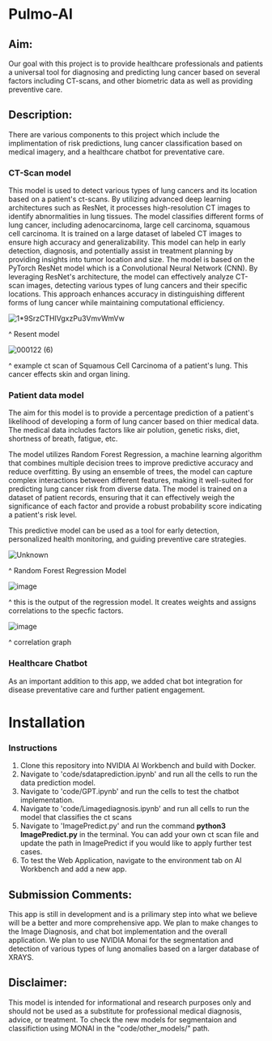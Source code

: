 # Pulmo-AI
## Aim:
Our goal with this project is to provide healthcare professionals and patients a universal tool for diagnosing and predicting lung cancer based on several factors including CT-scans, and other biometric data as well as providing preventive care.

## Description:
There are various components to this project which include the implimentation of risk predictions, lung cancer classification based on medical imagery, and a healthcare chatbot for preventative care. 

### CT-Scan model
This model is used to detect various types of lung cancers and its location based on a patient's ct-scans. By utilizing advanced deep learning architectures such as ResNet, it processes high-resolution CT images to identify abnormalities in lung tissues. The model classifies different forms of lung cancer, including adenocarcinoma, large cell carcinoma, squamous cell carcinoma. It is trained on a large dataset of labeled CT images to ensure high accuracy and generalizability. This model can help in early detection, diagnosis, and potentially assist in treatment planning by providing insights into tumor location and size.
    The model is based on the PyTorch ResNet model which is a Convolutional Neural Network (CNN). By leveraging ResNet's architecture, the model can effectively analyze CT-scan images, detecting various types of lung cancers and their specific locations. This approach enhances accuracy in distinguishing different forms of lung cancer while maintaining computational efficiency. 


![1*9SrzCTHIVgxzPu3VmvWmVw](https://github.com/user-attachments/assets/d578050a-9c4c-4ca2-9d0e-06403f15cff2)

^ Resent model

![000122 (6)](https://github.com/user-attachments/assets/83cfec45-60ca-4b7f-9db5-ba474a204f00)

^ example ct scan of Squamous Cell Carcinoma of a patient's lung. This cancer effects skin and organ lining.



### Patient data model
The aim for this model is to provide a percentage prediction of a patient's likelihood of developing a form of lung cancer based on thier medical data. The medical data includes factors like air polution, genetic risks, diet, shortness of breath, fatigue, etc.

The model utilizes Random Forest Regression, a machine learning algorithm that combines multiple decision trees to improve predictive accuracy and reduce overfitting. By using an ensemble of trees, the model can capture complex interactions between different features, making it well-suited for predicting lung cancer risk from diverse data. The model is trained on a dataset of patient records, ensuring that it can effectively weigh the significance of each factor and provide a robust probability score indicating a patient's risk level.

This predictive model can be used as a tool for early detection, personalized health monitoring, and guiding preventive care strategies.


![Unknown](https://github.com/user-attachments/assets/533db45d-67fd-4688-83d2-1a69f5f92afa)

^ Random Forest Regression Model

![image](https://github.com/user-attachments/assets/75495557-33ff-41ee-8360-3dcb4036d3b0)

^ this is the output of the regression model. It creates weights and assigns correlations to the specfic factors.


![image](https://github.com/user-attachments/assets/87ac9a9b-af61-4936-880e-faeaf2a48f7f)

^ correlation graph

### Healthcare Chatbot
As an important addition to this app, we added chat bot integration for disease preventative care and further patient engagement. 


# Installation

### Instructions

1. Clone this repository into NVIDIA AI Workbench and build with Docker.
2. Navigate to 'code/sdataprediction.ipynb' and run all the cells to run the data prediction model.
3. Navigate to 'code/GPT.ipynb' and run the cells to test the chatbot implementation.
4. Navigate to 'code/Limagediagnosis.ipynb' and run all cells to run the model that classifies the ct scans
5. Navigate to 'ImagePredict.py' and run the command
   **python3 ImagePredict.py**
   in the terminal. You can add your own ct scan file and update the path in ImagePredict if you would like to apply further test
   cases.
6. To test the Web Application, navigate to the environment tab on AI Workbench and add a new app.


## Submission Comments:
This app is still in development and is a prilimary step into what we believe will be a better and more comprehensive app. We plan to make changes to the Image Diagnosis, and chat bot implementation and the overall application. We plan to use NVIDIA Monai for the segmentation and detection of various types of lung anomalies based on a larger database of XRAYS.

## Disclaimer:
This model is intended for informational and research purposes only and should not be used as a substitute for professional medical diagnosis, advice, or treatment.
To check the new models for segmentaion and classifiction using MONAI in the "code/other_models/" path.
